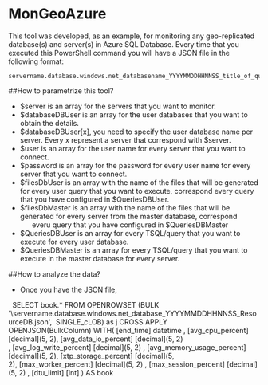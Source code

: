 # MonGeoAzure

This tool was developed, as an example, for monitoring any geo-replicated database(s) and server(s) in Azure SQL Database. Every time that you executed this PowerShell command you will have a JSON file in the following format: 

    servername.database.windows.net_databasename_YYYYMMDDHHNNSS_title_of_query.json

##How to parametrize this tool?

  - $server is an array for the servers that you want to monitor.
  - $databaseDBUser is an array for the user databases that you want to obtain the details.
  - $databaseDBUser[x], you need to specify the user database name per server. Every x represent a server that correspond with $server.
  - $user is an array for the user name for every server that you want to connect.
  - $password is an array for the password for every user name for every server that you want to connect.
  - $filesDbUser is an array with the name of the files that will be generated for every user query that you want to execute, correspond every query that you have configured in $QueriesDBUser.
  - $filesDbMaster is an array with the name of the files that will be generated for every server from the master database, correspond
                  everu query that you have configured in $QueriesDBMaster
  - $QueriesDBUser is an array for every TSQL/query that you want to execute for every user database.
  - $QueriesDBMaster is an array for every TSQL/query that you want to execute in the master database for every server.

##How to analyze the data?

  - Once you have the JSON file, 
  
   SELECT book.* FROM OPENROWSET (BULK '<folder>\servername.database.windows.net_database_YYYYMMDDHHNNSS_ResourceDB.json',  SINGLE_cLOB) as j CROSS APPLY OPENJSON(BulkColumn) WITH( [end_time] datetime , [avg_cpu_percent] [decimal](5, 2), [avg_data_io_percent] [decimal](5, 2) , [avg_log_write_percent] [decimal](5, 2) , [avg_memory_usage_percent] [decimal](5, 2), [xtp_storage_percent] [decimal](5, 2), [max_worker_percent] [decimal](5, 2) , [max_session_percent] [decimal](5, 2) , [dtu_limit] [int] ) AS book
